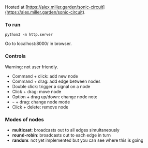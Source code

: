 Hosted at [https://alex.miller.garden/sonic-circuit](https://alex.miller.garden/sonic-circuit).

### To run

```
python3 -m http.server
```

Go to localhost:8000/ in browser.

### Controls

Warning: not user friendly.

- Command + click: add new node
- Command + drag: add edge between nodes
- Double click: trigger a signal on a node
- Click + drag: move node
- Option + drag up/down: change node note
- `~` + drag: change node mode
- Click + delete: remove node

### Modes of nodes

- **multicast**: broadcasts out to all edges simultaneously
- **round-robin**: broadcasts out to each edge in turn
- **random**: not yet implemented but you can see where this is going
